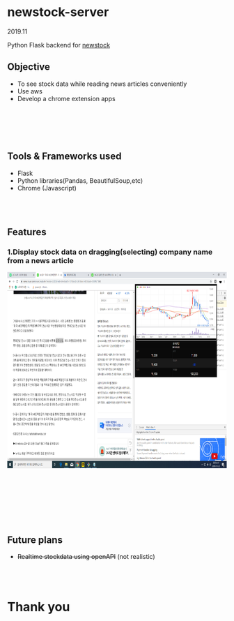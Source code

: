 # newstock-server
2019.11

Python Flask backend for <a href='https://github.com/littlejkim/newstock'>newstock</a>
<br>


## Objective
* To see stock data while reading news articles conveniently
* Use aws
* Develop a chrome extension apps

<br><br><br><br>
## Tools & Frameworks used
* Flask
* Python libraries(Pandas, BeautifulSoup,etc)
* Chrome (Javascript)
<br><br><br><br>
## Features
### 1.Display stock data on dragging(selecting) company name from a news article
<img src='https://github.com/lpaqkosw/readmeImages/blob/master/newstock/newstock.png' height='450' width='800'></img>
<br><br><br><br><br><br><br><br>

## Future plans
* <s>Realtime stockdata using openAPI</s> (not realistic)
<br><br><br><br>
# Thank you
